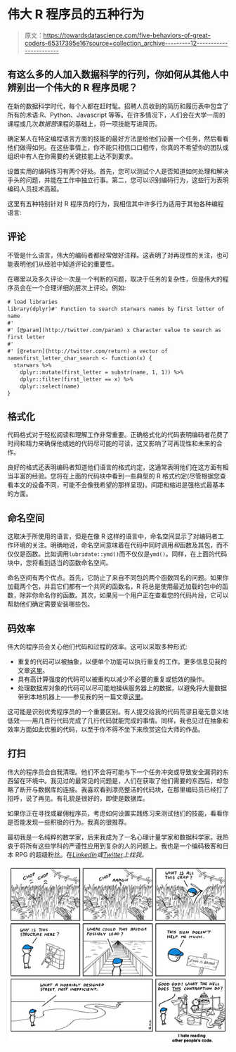 # 伟大 R 程序员的五种行为

> 原文：<https://towardsdatascience.com/five-behaviors-of-great-coders-65317395e16?source=collection_archive---------12----------------------->

## 有这么多的人加入数据科学的行列，你如何从其他人中辨别出一个伟大的 R 程序员呢？

在新的数据科学时代，每个人都在赶时髦。招聘人员收到的简历和履历表中包含了所有的术语:R、Python、Javascript 等等。在许多情况下，人们会在大学一周的课程或几次*数据营*课程的基础上，将一项技能写进简历。

确定某人在特定编程语言方面的技能的最好方法是给他们设置一个任务，然后看看他们做得如何。在这些事情上，你不能只相信口口相传，你真的不希望你的团队或组织中有人在你需要的关键技能上达不到要求。

设置实用的编码练习有两个好处。首先，您可以测试个人是否知道如何处理和解决手头的问题，并能在工作中独立行事。第二，您可以识别编码行为，这些行为表明编码人员技术高超。

这里有五种特别针对 R 程序员的行为，我相信其中许多行为适用于其他各种编程语言:

## 评论

不管是什么语言，伟大的编码者都经常做好注释。这表明了对再现性的关注，也可能表明他们从经验中知道评论的重要性。

在哪里以及多久评论一次是一个判断的问题，取决于任务的复杂性，但是伟大的程序员会在一个合理详细的层次上评论。例如:

```
# load libraries
library(dplyr)#' Function to search starwars names by first letter of name
#'
#' [@param](http://twitter.com/param) x Character value to search as first letter
#'
#' [@return](http://twitter.com/return) a vector of namesfirst_letter_char_search <- function(x) {
  starwars %>%
    dplyr::mutate(first_letter = substr(name, 1, 1)) %>%
    dplyr::filter(first_letter == x) %>%
    dplyr::select(name)
}
```

## 格式化

代码格式对于轻松阅读和理解工作非常重要。正确格式化的代码表明编码者花费了时间和精力来确保他或她的代码尽可能的可读，这又影响了可再现性和未来的合作。

良好的格式还表明编码者知道他们语言的格式约定，这通常表明他们在这方面有相当丰富的经验。您将在上面的代码块中看到一些典型的 R 格式约定(尽管根据您查看本文的设备不同，可能不会像我希望的那样呈现)。间距和缩进是强格式最基本的方面。

## 命名空间

这取决于所使用的语言，但是在像 R 这样的语言中，命名空间显示了对编码者工作环境的关注。明确地说，命名空间意味着在代码中同时调用*和*函数及其包，而不仅仅是函数。比如调用`lubridate::ymd()`而不仅仅是`ymd()`。同样，在上面的代码块中，您将看到适当的函数命名空间。

命名空间有两个优点。首先，它防止了来自不同包的两个函数同名的问题。如果你加载两个包，并且它们都有一个共同的函数名，R 将总是使用最近加载的包中的函数，除非你命名你的函数。其次，如果另一个用户正在查看您的代码片段，它可以帮助他们确定需要安装哪些包。

## 码效率

伟大的程序员会关心他们代码和过程的效率。这可以采取多种形式:

*   重复的代码可以被抽象，以便单个功能可以执行重复的工作。更多信息见我的文章[这里](/the-force-is-strong-in-you-if-you-abstract-your-r-code-134ea0869c4)。
*   具有高计算强度的代码可以被重构以减少不必要的重复或低效的操作。
*   处理数据库对象的代码可以尽可能地操纵服务器上的数据，以避免将大量数据带到本地机器上——参见我的另一篇文章[这里](/how-to-write-tidy-sql-queries-in-r-d6d6b2a3e17)。

这可能是识别优秀程序员的一个重要区别。有人提交给我的代码荒谬且毫无意义地低效——用几百行代码完成了几行代码就能完成的事情。同样，我也见过在抽象和效率方面如此优雅的代码，以至于你不得不坐下来欣赏这位大师的作品。

## 打扫

伟大的程序员会自我清理。他们不会将可能与下一个任务冲突或导致安全漏洞的东西留在环境中。我见过的最常见的问题是，人们在获取了他们需要的东西后，却忽略了断开与数据库的连接。我喜欢看到漂亮整洁的代码块，在那里编码员已经打了招呼，说了再见。有礼貌是很好的，即使是数据库。

如果你正在寻找或雇佣程序员，考虑如何设置实践练习来测试他们的技能，看看你是否能发现一些积极的行为。我真的很推荐。

最初我是一名纯粹的数学家，后来我成为了一名心理计量学家和数据科学家。我热衷于将所有这些学科的严谨性应用到复杂的人的问题上。我也是一个编码极客和日本 RPG 的超级粉丝。在[*LinkedIn*](https://www.linkedin.com/in/keith-mcnulty/)*或*[*Twitter*](https://twitter.com/dr_keithmcnulty)*上找我。*

![](img/dec9205dc26e3be6ee85f0248bc042f7.png)
